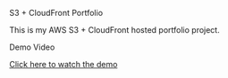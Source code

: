 S3 + CloudFront Portfolio

This is my AWS S3 + CloudFront hosted portfolio project.

 Demo Video

[Click here to watch the demo](https://drive.google.com/file/d/1QXAHkN2zXhiOeUIz4HaUyW7PmZ0nuTJF/view?usp=sharing)
